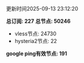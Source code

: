 更新时间2025-09-13 23:12:20

**总订阅: 227**
**总节点: 50246**
- vless节点: 24730
- hysteria2节点: 22

**google ping有效节点: 191**

